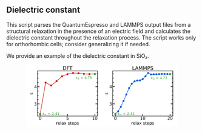 ## Dielectric constant

This script parses the QuantumEspresso and LAMMPS output files from a structural relaxation in the presence of an electric field and calculates the dielectric constant throughout the relaxation process. The script works only for orthorhombic cells; consider generalizing it if needed.

We provide an example of the dielectric constant in SiO₂.

<center>
<img src="./SiO2.png" width="80%">
</center>
